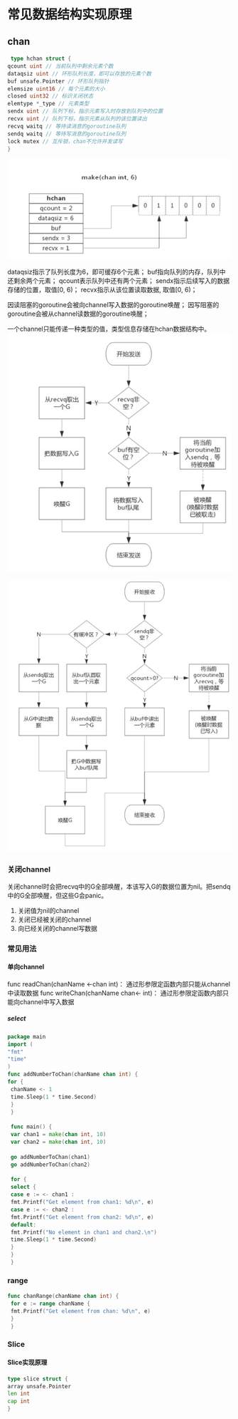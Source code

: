 # 常见数据结构实现原理
## chan
```go
 type hchan struct {
qcount uint // 当前队列中剩余元素个数
dataqsiz uint // 环形队列长度，即可以存放的元素个数
buf unsafe.Pointer // 环形队列指针
elemsize uint16 // 每个元素的大小
closed uint32 // 标识关闭状态
elemtype *_type // 元素类型
sendx uint // 队列下标，指示元素写入时存放到队列中的位置   
recvx uint // 队列下标，指示元素从队列的该位置读出
recvq waitq // 等待读消息的goroutine队列
sendq waitq // 等待写消息的goroutine队列
lock mutex // 互斥锁，chan不允许并发读写
}
```

<img src="img\屏幕截图 2023-05-22 092541.png">

dataqsiz指示了队列长度为6，即可缓存6个元素；
buf指向队列的内存，队列中还剩余两个元素；
qcount表示队列中还有两个元素；
sendx指示后续写入的数据存储的位置，取值[0, 6)；
recvx指示从该位置读取数据, 取值[0, 6)；

因读阻塞的goroutine会被向channel写入数据的goroutine唤醒；
因写阻塞的goroutine会被从channel读数据的goroutine唤醒；

一个channel只能传递一种类型的值，类型信息存储在hchan数据结构中。
<img src="img/屏幕截图 2023-05-22 133002.png">

<img src="img/屏幕截图 2023-05-22 133412.png">

### 关闭channel
关闭channel时会把recvq中的G全部唤醒，本该写入G的数据位置为nil。把sendq中的G全部唤醒，但这些G会panic。
1. 关闭值为nil的channel
2. 关闭已经被关闭的channel
3. 向已经关闭的channel写数据
### 常见用法
#### 单向channel
func readChan(chanName <-chan int)： 通过形参限定函数内部只能从channel中读取数据
func writeChan(chanName chan<- int)： 通过形参限定函数内部只能向channel中写入数据
##### select
```go
package main
import (
"fmt"
"time"
)
func addNumberToChan(chanName chan int) {
for {
 chanName <- 1
 time.Sleep(1 * time.Second)
 }
 }

 func main() {
 var chan1 = make(chan int, 10)
 var chan2 = make(chan int, 10)

 go addNumberToChan(chan1)
 go addNumberToChan(chan2)

 for {
 select {
 case e := <- chan1 :
 fmt.Printf("Get element from chan1: %d\n", e)
 case e := <- chan2 :
 fmt.Printf("Get element from chan2: %d\n", e)
 default:
 fmt.Printf("No element in chan1 and chan2.\n")
 time.Sleep(1 * time.Second)
 }
 }
 }
```
### range
```go
func chanRange(chanName chan int) {
 for e := range chanName {
 fmt.Printf("Get element from chan: %d\n", e)
 }
 }
 ```
 ### Slice
 #### Slice实现原理
 ```go
 type slice struct {
array unsafe.Pointer
len int
cap int
}
```